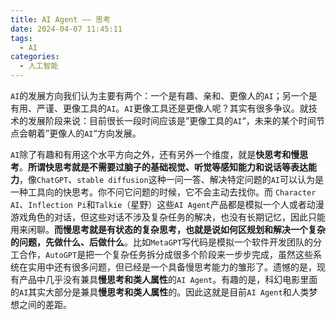 ```yaml
---
title: AI Agent —— 思考
date: 2024-04-07 11:45:11
tags:
  - AI
categories:
  - 人工智能
---
```


`AI`的发展方向我们认为主要有两个：一个是有趣、亲和、更像人的`AI`；另一个是有用、严谨、更像工具的`AI`。`AI`更像工具还是更像人呢？其实有很多争议。就技术的发展阶段来说：目前很长一段时间应该是”更像工具的`AI`“，未来的某个时间节点会朝着”更像人的`AI`“方向发展。
<!-- more -->

`AI`除了有趣和有用这个水平方向之外，还有另外一个维度，就是**快思考和慢思考**。**所谓快思考就是不需要过脑子的基础视觉、听觉等感知能力和说话等表达能力**，像`ChatGPT`、`stable diffusion`这种一问一答、解决特定问题的`AI`可以认为是一种工具向的快思考。你不问它问题的时候，它不会主动去找你。而 `Character AI`、`Inflection Pi`和`Talkie`（星野）这些`AI Agent`产品都是模拟一个人或者动漫游戏角色的对话，但这些对话不涉及复杂任务的解决，也没有长期记忆，因此只能用来闲聊。**而慢思考就是有状态的复杂思考，也就是说如何区规划和解决一个复杂的问题，先做什么、后做什么**。比如`MetaGPT`写代码是模拟一个软件开发团队的分工合作，`AutoGPT`是把一个复杂任务拆分成很多个阶段来一步步完成，虽然这些系统在实用中还有很多问题，但已经是一个具备慢思考能力的雏形了。遗憾的是，现有产品中几乎没有兼具**慢思考和类人属性**的`AI Agent`。有趣的是，科幻电影里面的`AI`其实大部分是兼具**慢思考和类人属性**的。因此这就是目前`AI Agent`和人类梦想之间的差距。